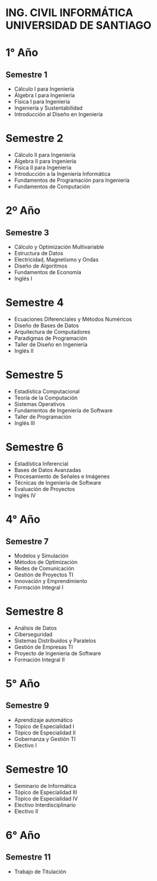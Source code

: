 # ING. CIVIL INFORMÁTICA UNIVERSIDAD DE SANTIAGO

# 1° Año

## Semestre 1
- Cálculo I para Ingeniería
- Álgebra I para Ingeniería
- Física I para Ingeniería
- Ingeniería y Sustentabilidad
- Introducción al Diseño en Ingeniería

# Semestre 2
- Cálculo II para Ingeniería
- Álgebra II para Ingeniería
- Física II para Ingeniería
- Introducción a la Ingeniería Informática
- Fundamentos de Programación para Ingeniería
- Fundamentos de Computación

# 2º Año

## Semestre 3
- Cálculo y Optimización Multivariable
- Estructura de Datos
- Electricidad, Magnetismo y Ondas
- Diseño de Algoritmos
- Fundamentos de Economía
- Inglés I

# Semestre 4
- Ecuaciones Diferenciales y Métodos Numéricos
- Diseño de Bases de Datos
- Arquitectura de Computadores
- Paradigmas de Programación
- Taller de Diseño en Ingeniería
- Inglés II

# Semestre 5
- Estadística Computacional
- Teoría de la Computación
- Sistemas Operativos
- Fundamentos de Ingeniería de Software
- Taller de Programación
- Inglés III

# Semestre 6
- Estadística Inferencial
- Bases de Datos Avanzadas
- Procesamiento de Señales e Imágenes
- Técnicas de Ingeniería de Software
- Evaluación de Proyectos
- Inglés IV

# 4° Año

## Semestre 7
- Modelos y Simulación
- Métodos de Optimización
- Redes de Comunicación
- Gestión de Proyectos TI
- Innovación y Emprendimiento
- Formación Integral I

# Semestre 8
- Análisis de Datos
- Ciberseguridad
- Sistemas Distribuidos y Paralelos
- Gestión de Empresas TI
- Proyecto de Ingeniería de Software
- Formación Integral II

# 5° Año

## Semestre 9
- Aprendizaje automático
- Tópico de Especialidad I
- Tópico de Especialidad II
- Gobernanza y Gestión TI
- Electivo I

# Semestre 10
- Seminario de Informática
- Tópico de Especialidad III
- Tópico de Especialidad IV
- Electivo Interdisciplinario
- Electivo II

# 6° Año
## Semestre 11
- Trabajo de Titulación
